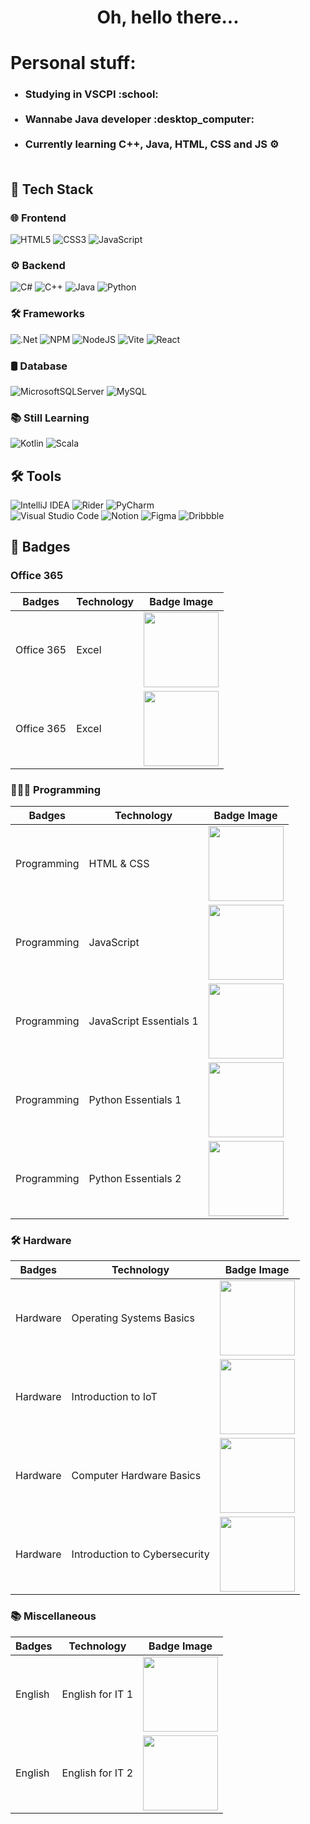 <h1 align="center">  Oh, hello there... </h1>
<h1>Personal stuff:</h1>
<ul>
<h3>
  <li>Studying in VSCPI :school:</li><br>
  <li>Wannabe Java developer :desktop_computer:</li><br>
  <li>Currently learning C++, Java, HTML, CSS and JS ⚙</li> <br>
 </h3>
 </ul>

## 🚀 Tech Stack

### 🌐 Frontend
  ![HTML5](https://img.shields.io/badge/html5-%23E34F26.svg?style=for-the-badge&logo=html5&logoColor=white)
  ![CSS3](https://img.shields.io/badge/css3-%231572B6.svg?style=for-the-badge&logo=css3&logoColor=white)
  ![JavaScript](https://img.shields.io/badge/javascript-%23323330.svg?style=for-the-badge&logo=javascript&logoColor=%23F7DF1E)

### ⚙️ Backend
  ![C#](https://img.shields.io/badge/c%23-%23239120.svg?style=for-the-badge&logo=csharp&logoColor=white)
  ![C++](https://img.shields.io/badge/c++-%2300599C.svg?style=for-the-badge&logo=c%2B%2B&logoColor=white)
  ![Java](https://img.shields.io/badge/java-%23ED8B00.svg?style=for-the-badge&logo=openjdk&logoColor=white)
  ![Python](https://img.shields.io/badge/python-3670A0?style=for-the-badge&logo=python&logoColor=ffdd54)

### 🛠️ Frameworks
  ![.Net](https://img.shields.io/badge/.NET-5C2D91?style=for-the-badge&logo=.net&logoColor=white)
  ![NPM](https://img.shields.io/badge/NPM-%23CB3837.svg?style=for-the-badge&logo=npm&logoColor=white)
  ![NodeJS](https://img.shields.io/badge/node.js-6DA55F?style=for-the-badge&logo=node.js&logoColor=white)
  ![Vite](https://img.shields.io/badge/vite-%23646CFF.svg?style=for-the-badge&logo=vite&logoColor=white)
  ![React](https://img.shields.io/badge/react-%2320232a.svg?style=for-the-badge&logo=react&logoColor=%2361DAFB)

### 🛢️ Database
  ![MicrosoftSQLServer](https://img.shields.io/badge/Microsoft%20SQL%20Server-CC2927?style=for-the-badge&logo=microsoft%20sql%20server&logoColor=white)
  ![MySQL](https://img.shields.io/badge/mysql-4479A1.svg?style=for-the-badge&logo=mysql&logoColor=white)

### 📚 Still Learning
  ![Kotlin](https://img.shields.io/badge/kotlin-%237F52FF.svg?style=for-the-badge&logo=kotlin&logoColor=white)
  ![Scala](https://img.shields.io/badge/scala-%23DC322F.svg?style=for-the-badge&logo=scala&logoColor=white)
 

## 🛠️ Tools
  ![IntelliJ IDEA](https://img.shields.io/badge/IntelliJIDEA-000000.svg?style=for-the-badge&logo=intellij-idea&logoColor=white)
  ![Rider](https://img.shields.io/badge/Rider-000000.svg?style=for-the-badge&logo=Rider&logoColor=white&color=black&labelColor=crimson)
  ![PyCharm](https://img.shields.io/badge/pycharm-143?style=for-the-badge&logo=pycharm&logoColor=black&color=black&labelColor=green)
  <br>
  ![Visual Studio Code](https://img.shields.io/badge/Visual%20Studio%20Code-0078d7.svg?style=for-the-badge&logo=visual-studio-code&logoColor=white)
  ![Notion](https://img.shields.io/badge/Notion-%23000000.svg?style=for-the-badge&logo=notion&logoColor=white)
  ![Figma](https://img.shields.io/badge/figma-%23F24E1E.svg?style=for-the-badge&logo=figma&logoColor=white)
  ![Dribbble](https://img.shields.io/badge/Dribbble-EA4C89?style=for-the-badge&logo=dribbble&logoColor=white)

## 🥇 Badges
### Office 365
| **Badges**   | **Technology**       | **Badge Image**                                                                                       |
|--------------|----------------------|-------------------------------------------------------------------------------------------------------|
| Office 365   | Excel                | <img src="https://images.credly.com/size/340x340/images/b9912ce7-7c17-40bc-afbb-ca4251ea1416/MOS_Word.png" width="120px" height="120px"> |
| Office 365   | Excel                | <img src="https://images.credly.com/images/d0790dc7-5127-4262-a492-1b60030b0114/MOS_Excel.png" width="120px" height="120px">            |

### 👨🏻‍💻 Programming
| **Badges**   | **Technology**       | **Badge Image**                                                                                       |
|--------------|----------------------|-------------------------------------------------------------------------------------------------------|
| Programming  | HTML & CSS     | <img src="https://images.credly.com/size/340x340/images/241488f4-9110-41aa-804e-51a8f8ba430d/MTA-Introduction_to_Programming_Using_HTML_and_CSS-600x600.png" width="120px" height="120px"> |
| Programming  | JavaScript           | <img src="https://images.credly.com/size/680x680/images/ef99b79e-fd54-4eb5-b2a4-bf17e92a4837/ITS-Badges_JavaScript_1200px.png" width="120px" height="120px"> |
| Programming  | JavaScript Essentials 1 | <img src="https://images.credly.com/size/110x110/images/b93bf373-3da6-4ada-9879-a0c39d6a11f8/image.png" width="120px" height="120px"> |
| Programming  | Python Essentials 1 | <img src="https://images.credly.com/size/340x340/images/68c0b94d-f6ac-40b1-a0e0-921439eb092e/image.png" width="120px" height="120px"> |
| Programming  | Python Essentials 2 | <img src="https://images.credly.com/size/340x340/images/3f802526-7274-4230-91ab-f6d1a35340e6/image.png" width="120px" height="120px"> |

### 🛠️ Hardware
| **Badges**   | **Technology**       | **Badge Image**                                                                                       |
|--------------|----------------------|-------------------------------------------------------------------------------------------------------| 
| Hardware  | Operating Systems Basics    | <img src="https://images.credly.com/size/340x340/images/dcdf1a3c-2594-4f4c-a33a-050b4bca58b5/image.png" width="120px" height="120px"> |
| Hardware  | Introduction to IoT    | <img src="https://images.credly.com/images/fce226c2-0f13-4e17-b60c-24fa6ffd88cb/Intro2IoT.png" width="120px" height="120px"> |
| Hardware  | Computer Hardware Basics    | <img src="https://images.credly.com/size/340x340/images/19e742ef-13be-4d26-87ed-ac8f5fd0643c/image.png" width="120px" height="120px"> |
| Hardware  | Introduction to Cybersecurity   | <img src="https://images.credly.com/size/340x340/images/af8c6b4e-fc31-47c4-8dcb-eb7a2065dc5b/I2CS__1_.png" width="120px" height="120px"> |

### 📚 Miscellaneous
| **Badges**   | **Technology**       | **Badge Image**                                                                                       |
|--------------|----------------------|-------------------------------------------------------------------------------------------------------| 
| English  | English for IT 1   | <img src="https://images.credly.com/images/77b1ea15-6287-4d97-8ecd-c5afa2d137ea/image.png" width="120px" height="120px"> |
| English  | English for IT 2  | <img src="https://images.credly.com/images/ca317486-3494-488b-b2a7-b49270d98f21/image.png" width="120px" height="120px"> |
